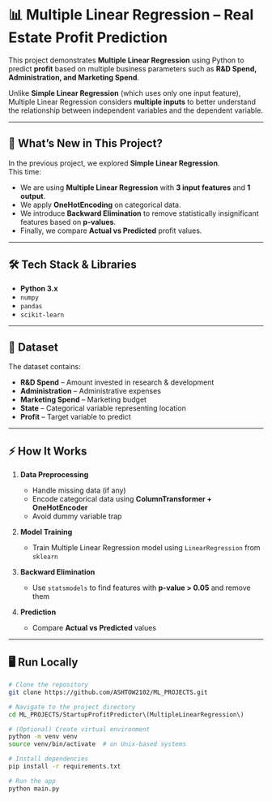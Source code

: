 # 📊 Multiple Linear Regression – Real Estate Profit Prediction

This project demonstrates **Multiple Linear Regression** using Python to predict **profit** based on multiple business parameters such as **R&D Spend, Administration, and Marketing Spend**.  

Unlike **Simple Linear Regression** (which uses only one input feature), Multiple Linear Regression considers **multiple inputs** to better understand the relationship between independent variables and the dependent variable.

---

## 🚀 What’s New in This Project?

In the previous project, we explored **Simple Linear Regression**.  
This time:
- We are using **Multiple Linear Regression** with **3 input features** and **1 output**.
- We apply **OneHotEncoding** on categorical data.
- We introduce **Backward Elimination** to remove statistically insignificant features based on **p-values**.
- Finally, we compare **Actual vs Predicted** profit values.

---

## 🛠️ Tech Stack & Libraries
- **Python 3.x**
- `numpy`
- `pandas`
- `scikit-learn`

---

## 📂 Dataset
The dataset contains:
- **R&D Spend** – Amount invested in research & development
- **Administration** – Administrative expenses
- **Marketing Spend** – Marketing budget
- **State** – Categorical variable representing location
- **Profit** – Target variable to predict

---

## ⚡ How It Works
1. **Data Preprocessing**
   - Handle missing data (if any)
   - Encode categorical data using **ColumnTransformer + OneHotEncoder**
   - Avoid dummy variable trap

2. **Model Training**
   - Train Multiple Linear Regression model using `LinearRegression` from `sklearn`

3. **Backward Elimination**
   - Use `statsmodels` to find features with **p-value > 0.05** and remove them

4. **Prediction**
   - Compare **Actual vs Predicted** values

---

## 🖥️ Run Locally
```bash
# Clone the repository
git clone https://github.com/ASHTOW2102/ML_PROJECTS.git

# Navigate to the project directory
cd ML_PROJECTS/StartupProfitPredictor\(MultipleLinearRegression\)

# (Optional) Create virtual environment
python -m venv venv
source venv/bin/activate  # on Unix-based systems

# Install dependencies
pip install -r requirements.txt

# Run the app
python main.py
